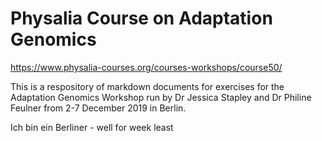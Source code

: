 # Physalia Course on Adaptation Genomics 
https://www.physalia-courses.org/courses-workshops/course50/

This is a respository of markdown documents for exercises for the Adaptation Genomics Workshop run by Dr Jessica Stapley and Dr Philine Feulner from 2-7 December 2019 in Berlin.

Ich bin ein Berliner - well for week least


